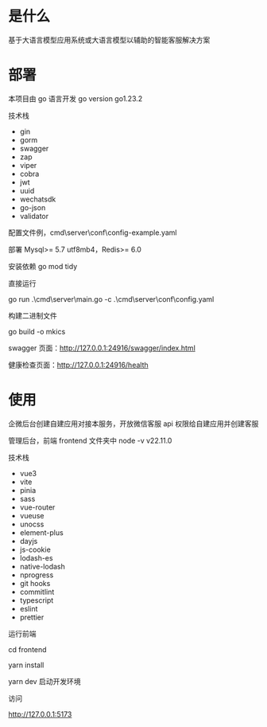 # 是什么
基于大语言模型应用系统或大语言模型以辅助的智能客服解决方案

# 部署
本项目由 go 语言开发 go version go1.23.2

技术栈
- gin
- gorm
- swagger
- zap
- viper
- cobra
- jwt
- uuid
- wechatsdk
- go-json
- validator

配置文件例，cmd\server\conf\config-example.yaml

部署 Mysql>= 5.7 utf8mb4，Redis>= 6.0

安装依赖 go mod tidy

直接运行

go run .\cmd\server\main.go -c .\cmd\server\conf\config.yaml

构建二进制文件

go build -o mkics

swagger 页面：http://127.0.0.1:24916/swagger/index.html

健康检查页面：http://127.0.0.1:24916/health

# 使用
企微后台创建自建应用对接本服务，开放微信客服 api 权限给自建应用并创建客服

管理后台，前端 frontend 文件夹中
node -v v22.11.0

技术栈
- vue3
- vite
- pinia
- sass
- vue-router
- vueuse
- unocss
- element-plus
- dayjs
- js-cookie
- lodash-es
- native-lodash
- nprogress
- git hooks
- commitlint
- typescript
- eslint
- prettier

运行前端

cd frontend 

yarn install

yarn dev 启动开发环境

访问

http://127.0.0.1:5173
